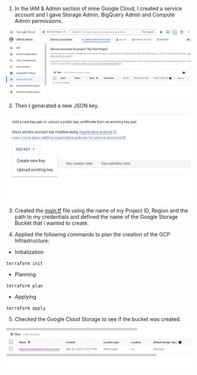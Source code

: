 1) In the IAM & Admin section of mine Google Cloud, I created a service account and I gave Storage Admin, BigQuery Admin and Compute Admin permissions.


![](https://github.com/antfneves/spotify_top_songs_project/blob/main/Terraform/create_service_account.jpg?raw=true)


2) Then I generated a new JSON key.


![](https://github.com/antfneves/spotify_top_songs_project/blob/main/Terraform/create_new_key.jpg?raw=true)

3) Created the [main.tf](https://github.com/antfneves/spotify_top_songs_project/blob/main/Terraform/main.tf) file using the name of my Project ID, Region and the path to my credentials and defined the name of the Google Storage Bucket that i wanted to create.   


4) Applied the following commands to plan the creation of the GCP Infrastructure:
- Initialization
```
terraform init
```
- Planning
```
terraform plan
```
- Applying
```
terraform apply
```
5) Checked the Google Cloud Storage to see if the bucket was created.

![](https://github.com/antfneves/spotify_top_songs_project/blob/main/Terraform/gcs_bucket.jpg?raw=true)
     
